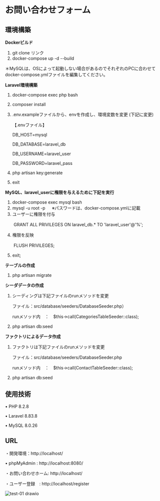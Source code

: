 # お問い合わせフォーム
## 環境構築
**Dockerビルド**
1. git clone リンク
2. docker-compose up -d --build
   
＊MySQLは、OSによって起動しない場合があるのでそれぞれのPCに合わせて docker-compose.ymlファイルを編集してください。

**Laravel環境構築**
1. docker-compose exec php bash
2. composer install
3. .env.exampleファイルから、envを作成し、環境変数を変更 (下記に変更)

   【.envファイル】

   DB_HOST=mysql
   
   DB_DATABASE=laravel_db
   
   DB_USERNAME=laravel_user
   
   DB_PASSWORD=laravel_pass
   
4. php artisan key:generate
5. exit

**MySQL、laravel_userに権限を与えるために下記を実行**
1. docker-compose exec mysql bash
2. mysql -u root -p 　            ※パスワードは、docker-compose.ymlに記載
3. ユーザーに権限を付与
   
　　GRANT ALL PRIVILEGES ON laravel_db.* TO 'laravel_user'@'%';
  
4. 権限を反映
   
　　FLUSH PRIVILEGES;
  
5. exit;
   
**テーブルの作成**
1. php artisan migrate

**シーダデータの作成**
1. シーディングは下記ファイルのrunメソッドを変更

   ファイル：src/database/seeders/DatabaseSeeder.php）
   
   runメソッド内　：　$this->call(CategoriesTableSeeder::class);
   
2. php artisan db:seed

**ファクトリによるデータ作成**
1. ファクトリは下記ファイルのrunメソッドを変更

   ファイル：src/database/seeders/DatabaseSeeder.php
   
   runメソッド内　：　$this->call(ContactTableSeeder::class);
   
2. php artisan db:seed


   
## 使用技術
• PHP 8.2.8

• Laravel 8.83.8

• MySQL 8.0.26


## URL

・開発環境：http://localhost/

• phpMyAdmin : http://localhost:8080/

・お問い合わせホーム: http://localhost/

・ユーザー登録　: http://localhost/register


![test-01 drawio](https://github.com/user-attachments/assets/d9e6b510-5bef-4857-a5cb-4f6bea582c16)

